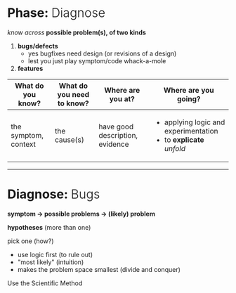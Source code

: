 # Phase: <span style="font-weight: 300">Diagnose</span>

_know across_ **possible problem(s), of two kinds**

1. **bugs/defects**
   - yes bugfixes need design (or revisions of a design)
   - lest you just play symptom/code whack-a-mole
2. **features**


| What do you know?    | What do you need to know? | Where are you at?               | Where are you going?                                                                   | 
|----------------------|---------------------------|---------------------------------|----------------------------------------------------------------------------------------|
| the symptom, context | the cause(s)              | have good description, evidence | <ul><li>applying logic and experimentation</li><li>to **explicate** _unfold_</li></ul> |

---

# Diagnose: <span style="font-weight: 300">Bugs</span>

**symptom &rightarrow; possible problems &rightarrow; (likely) problem**

**hypotheses** (more than one)

pick one (how?)

- use logic first (to rule out)
- "most likely" (intuition)
- makes the problem space smallest (divide and conquer)

Use the Scientific Method